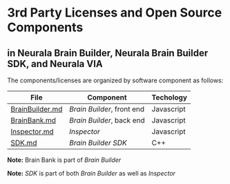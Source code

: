 # 3rd Party Licenses and Open Source Components
## in Neurala Brain Builder, Neurala Brain Builder SDK, and Neurala VIA

The components/licenses are organized by software component as follows:

File | Component | Techology
------------ | ------------- | -------------
[BrainBuilder.md](https://github.com/neurala/Public/blob/master/BrainBuilder.md) | _Brain Builder_, front end | Javascript
[BrainBank.md](https://github.com/neurala/Public/blob/master/BrainBank.md) | _Brain Builder_, back end | Javascript
[Inspector.md](https://github.com/neurala/Public/blob/master/Inspector.md) | _Inspector_ | Javascript
[SDK.md](https://github.com/neurala/Public/blob/master/SDK.md) | _Brain Builder SDK_ | C++

**Note:** Brain Bank is part of _Brain Builder_

**Note:** _SDK_ is part of both _Brain Builder_ as well as _Inspector_
